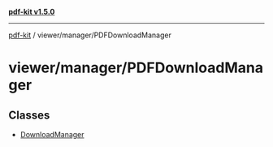 [**pdf-kit v1.5.0**](../../../README.md)

***

[pdf-kit](../../../modules.md) / viewer/manager/PDFDownloadManager

# viewer/manager/PDFDownloadManager

## Classes

- [DownloadManager](classes/DownloadManager.md)
